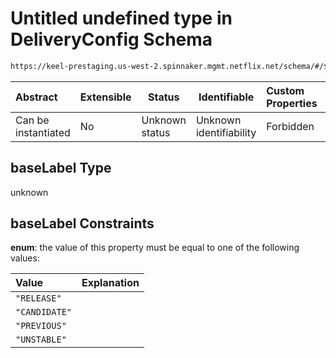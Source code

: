 # Untitled undefined type in DeliveryConfig Schema

```txt
https://keel-prestaging.us-west-2.spinnaker.mgmt.netflix.net/schema/#/$defs/ImageSpec/properties/baseLabel
```




| Abstract            | Extensible | Status         | Identifiable            | Custom Properties | Additional Properties | Access Restrictions | Defined In                                                    |
| :------------------ | ---------- | -------------- | ----------------------- | :---------------- | --------------------- | ------------------- | ------------------------------------------------------------- |
| Can be instantiated | No         | Unknown status | Unknown identifiability | Forbidden         | Allowed               | none                | [keel.schema.json\*](keel.schema.json "open original schema") |

## baseLabel Type

unknown

## baseLabel Constraints

**enum**: the value of this property must be equal to one of the following values:

| Value         | Explanation |
| :------------ | ----------- |
| `"RELEASE"`   |             |
| `"CANDIDATE"` |             |
| `"PREVIOUS"`  |             |
| `"UNSTABLE"`  |             |
